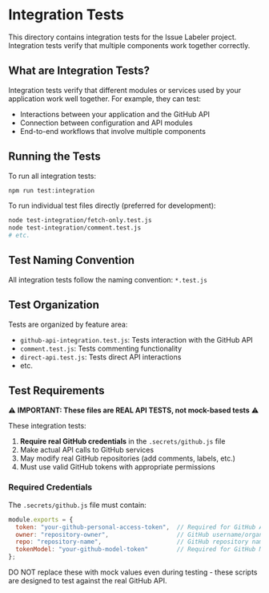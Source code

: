 # Integration Tests

This directory contains integration tests for the Issue Labeler project. Integration tests verify that multiple components work together correctly.

## What are Integration Tests?

Integration tests verify that different modules or services used by your application work well together. For example, they can test:

- Interactions between your application and the GitHub API
- Connection between configuration and API modules
- End-to-end workflows that involve multiple components

## Running the Tests

To run all integration tests:

```bash
npm run test:integration
```

To run individual test files directly (preferred for development):

```bash
node test-integration/fetch-only.test.js
node test-integration/comment.test.js
# etc.
```

## Test Naming Convention

All integration tests follow the naming convention: `*.test.js`

## Test Organization

Tests are organized by feature area:

- `github-api-integration.test.js`: Tests interaction with the GitHub API
- `comment.test.js`: Tests commenting functionality
- `direct-api.test.js`: Tests direct API interactions
- etc.

## Test Requirements

⚠️ **IMPORTANT: These files are REAL API TESTS, not mock-based tests** ⚠️

These integration tests:

1. **Require real GitHub credentials** in the `.secrets/github.js` file
2. Make actual API calls to GitHub services
3. May modify real GitHub repositories (add comments, labels, etc.)
4. Must use valid GitHub tokens with appropriate permissions

### Required Credentials

The `.secrets/github.js` file must contain:

```javascript
module.exports = {
  token: "your-github-personal-access-token",  // Required for GitHub API
  owner: "repository-owner",                   // GitHub username/organization
  repo: "repository-name",                     // GitHub repository name
  tokenModel: "your-github-model-token"        // Required for GitHub Models API
};
```

DO NOT replace these with mock values even during testing - these scripts are designed to test against the real GitHub API.